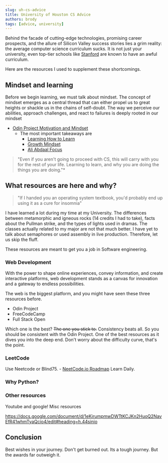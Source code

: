```yaml
---
slug: uh-cs-advice
title: University of Houston CS Advice
authors: brody
tags: [advice, university]
---
```


Behind the facade of cutting-edge technologies, promising career prospects, and the allure of Silicon Valley success stories lies a grim reality: the average computer science curriculum sucks. It is not just your university, even top-tier schools like [Stanford](https://www.youtube.com/watch?v=4SiFgB1lGxw) are known to have an awful curriculum.

Here are the resources I used to supplement these shortcomings.

## Mindset and learning

Before we begin learning, we must talk about mindset. The concept of mindset emerges as a central thread that can either propel us to great heights or shackle us in the chains of self-doubt. The way we perceive our abilities, approach challenges, and react to failures is deeply rooted in our mindset

- [Odin Project Motivation and Mindset](https://www.theodinproject.com/lessons/foundations-motivation-and-mindset)
  - The most important takeaways are
    - [Learning How to Learn](https://www.coursera.org/learn/learning-how-to-learn)
    - [Growth Mindset](https://www.youtube.com/watch?v=_X0mgOOSpLU)
    - [Ali Abdaal Focus](https://www.youtube.com/watch?v=sdhmijg7oRY)

> "Even if you aren't going to proceed with CS, this will carry with you for the rest of your life. Learning to learn, and why you are doing the things you are doing."\*

## What resources are here and why?

> "If I handed you an operating system textbook, you'd probably end up using it as a cure for insomnia"

I have learned a lot during my time at my University. The differences between metamorphic and igneous rocks (14 credits I had to take), facts about the Pullman strike, and the types of lights used in dramas.
The classes actually related to my major are not that much better. I have yet to talk about semaphores or used assembly in live production. Therefore, let us skip the fluff.

These resources are meant to get you a job in Software engineering.

### Web Development

With the power to shape online experiences, convey information, and create interactive platforms, web development stands as a canvas for innovation and a gateway to endless possibilities.

The web is the biggest platform, and you might have seen these three resources before.

- Odin Project
- FreeCodeCamp
- Full Stack Open

Which one is the best? ~~The one you stick to.~~ Consistency beats all.
So you should be consistent with the Odin Project. One of the best resources as it dives you into the deep end. Don't worry about the difficulty curve, that's the point.

### LeetCode

Use Neetcode or Blind75. - [NeetCode.io Roadmap](https://neetcode.io/roadmap)
Learn Daily.

### Why Python?

### Other resources

Youtube and google!
Misc resources

https://docs.google.com/document/d/1eKirumpmwDWTtKCJKn2HuoQ2NavEfR41whmTyaQcio4/edit#heading=h.44sinio

## Conclusion

Best wishes in your journey. Don't get burned out. Its a tough journey. But the awards far outweigh it.
